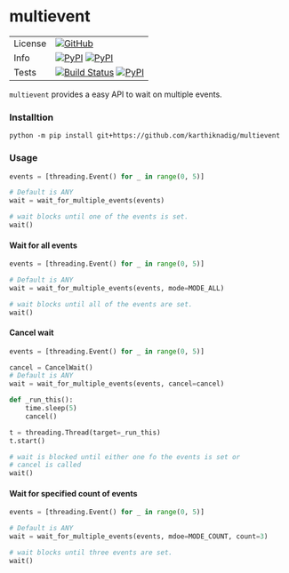 # multievent


|     |   |
|-----|---|
|License |[![GitHub](https://img.shields.io/badge/license-MIT-brightgreen.svg)](https://raw.githubusercontent.com/karthiknadig/multievent/master/LICENSE)|
|Info |[![PyPI](https://img.shields.io/pypi/v/multievent.svg)](https://pypi.org/project/multievent/) [![PyPI](https://img.shields.io/pypi/pyversions/multievent.svg)](https://pypi.org/project/multievent/)|
|Tests|[![Build Status](https://dev.azure.com/c0d3r/multievent/_apis/build/status/multievent-CI?branchName=master)](https://dev.azure.com/c0d3r/multievent/_build/latest?definitionId=2&branchName=master) [![PyPI](https://img.shields.io/azure-devops/coverage/c0d3r/multievent/4.svg)](https://pypi.org/project/multievent/)|

`multievent` provides a easy API to wait on multiple events.

### Installtion
```console
python -m pip install git+https://github.com/karthiknadig/multievent
```

### Usage
```py
events = [threading.Event() for _ in range(0, 5)]

# Default is ANY
wait = wait_for_multiple_events(events) 

# wait blocks until one of the events is set.
wait()
```

#### Wait for all events
```py
events = [threading.Event() for _ in range(0, 5)]

# Default is ANY
wait = wait_for_multiple_events(events, mode=MODE_ALL) 

# wait blocks until all of the events are set.
wait()
```

#### Cancel wait
```py
events = [threading.Event() for _ in range(0, 5)]

cancel = CancelWait()
# Default is ANY
wait = wait_for_multiple_events(events, cancel=cancel) 

def _run_this():
    time.sleep(5)
    cancel()

t = threading.Thread(target=_run_this)
t.start()

# wait is blocked until either one fo the events is set or
# cancel is called
wait()
```

#### Wait for specified count of events

```py
events = [threading.Event() for _ in range(0, 5)]

# Default is ANY
wait = wait_for_multiple_events(events, mdoe=MODE_COUNT, count=3) 

# wait blocks until three events are set.
wait()
```
